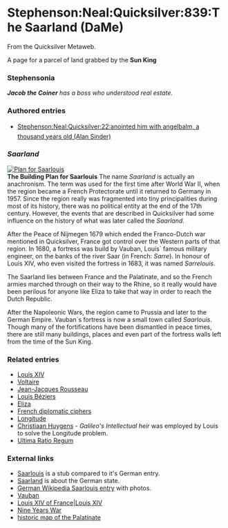 
# Stephenson:Neal:Quicksilver:839:The Saarland (DaMe)

From the Quicksilver Metaweb.

A page for a parcel of land grabbed by the **Sun King**
### Stephensonia


 ***Jacob the Coiner** has a boss who understood real estate.*

### Authored entries


* [Stephenson:Neal:Quicksilver:22:anointed him with angelbalm, a thousand years old (Alan Sinder)](/stephenson-neal-quicksilver-22-anointed-him-with-angelbalm-a-thousand-years-old-alan-sinder)


### *Saarland*


[![Plan for Saarlouis](/web/20060725170303im_/http://www.metaweb.com/wiki/upload/5/5e/442px-Saarlouis_1693.jpg)](plan-for-saarlouis)  
**The Building Plan for Saarlouis**
The name *Saarland* is actually an anachronism. The term was used for the first time after World War II, when the region became a French Protectorate until it returned to Germany in 1957. Since the region really was fragmented into tiny principalities during most of its history, there was no political entity at the end of the 17th century. However, the events that are described in Quicksilver had some influence on the history of what was later called the *Saarland*.

After the Peace of Nijmegen 1679 which ended the Franco-Dutch war mentioned in Quicksilver, France got control over the Western parts of that region. In 1680, a fortress was build by Vauban, Louis` famous military engineer, on the banks of the river Saar (in French: *Sarre*). In honour of Louis XIV, who even visited the fortress in 1683, it was named *Sarrelouis*.

The Saarland lies between France and the Palatinate, and so the French armies marched through on their way to the Rhine, so it really would have been perilous for anyone like Eliza to take that way in order to reach the Dutch Republic.

After the Napoleonic Wars, the region came to Prussia and later to the German Empire. Vauban`s fortress is now a small town called *Saarlouis*. Though many of the fortifications have been dismantled in peace times, there are still many buildings, places and even part of the fortress walls left from the time of the Sun King.

### Related entries


* [Louis XIV](/louis-xiv)
* [Voltaire](/voltaire)
* [Jean-Jacques Rousseau](/jean-jacques-rousseau)
* [Louis Béziers](/stephenson-neal-quicksilver-louis-béziers)
* [Eliza](/stephenson-neal-quicksilver-eliza)
* [French diplomatic ciphers](/french-diplomatic-ciphers)
* [Longitude](/longitude)
* [Christiaan Huygens](/christiaan-huygens) - *Galileo's Intellectual heir* was employed by Louis to solve the Longitude problem.
* [Ultima Ratio Regum](/ultima-ratio-regum)



### External links


* [Saarlouis](/) is a stub compared to it's German entry.
* [Saarland](/) is about the German state.
* [German Wikipedia Saarlouis entry](/http-de-wikipedia-org-wiki-saarlouis) with photos.
* [Vauban](/)
* [Louis XIV of France|Louis XIV](/)
* [Nine Years War](/)
* [historic map of the Palatinate](/http-www-fpi-uni-hd-de-galerie-kurpfalzkarte-index-htm)
